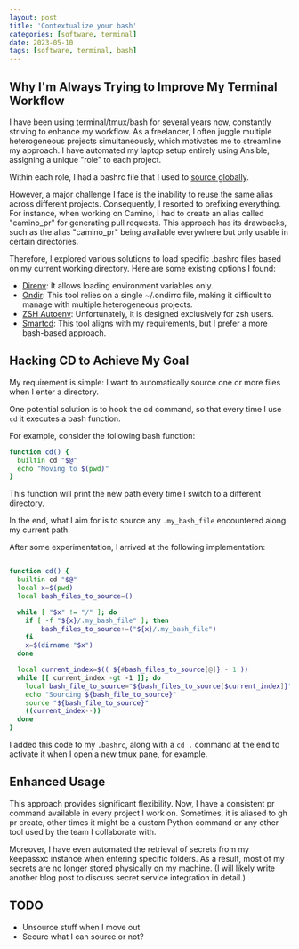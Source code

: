 ```yaml
---
layout: post
title: 'Contextualize your bash'
categories: [software, terminal]
date: 2023-05-10
tags: [software, terminal, bash]
---
```


## Why I'm Always Trying to Improve My Terminal Workflow

I have been using terminal/tmux/bash for several years now, constantly striving to enhance my workflow. As a freelancer, I often juggle multiple heterogeneous projects simultaneously, which motivates me to streamline my approach. I have automated my laptop setup entirely using Ansible, assigning a unique "role" to each project.

Within each role, I had a bashrc file that I used to [source globally][use_bashrc_directory].

However, a major challenge I face is the inability to reuse the same alias across different projects. Consequently, I resorted to prefixing everything. For instance, when working on Camino, I had to create an alias called "camino_pr" for generating pull requests. This approach has its drawbacks, such as the alias "camino_pr" being available everywhere but only usable in certain directories.

Therefore, I explored various solutions to load specific .bashrc files based on my current working directory. Here are some existing options I found:

* [Direnv][direnv]: It allows loading environment variables only.
* [Ondir][ondir]: This tool relies on a single ~/.ondirrc file, making it difficult to manage with multiple heterogeneous projects.
* [ZSH Autoenv][zsh-autoenv]: Unfortunately, it is designed exclusively for zsh users.
* [Smartcd][smartcd]: This tool aligns with my requirements, but I prefer a more bash-based approach.

## Hacking CD to Achieve My Goal

My requirement is simple: I want to automatically source one or more files when I enter a directory.

One potential solution is to hook the cd command, so that every time I use `cd` it executes a bash function.

For example, consider the following bash function:

```bash
function cd() {
  builtin cd "$@"
  echo "Moving to $(pwd)"
}
```

This function will print the new path every time I switch to a different directory.

In the end, what I aim for is to source any `.my_bash_file` encountered along my current path.

After some experimentation, I arrived at the following implementation:

```bash

function cd() {
  builtin cd "$@"
  local x=$(pwd)
  local bash_files_to_source=()

  while [ "$x" != "/" ]; do
    if [ -f "${x}/.my_bash_file" ]; then
        bash_files_to_source+=("${x}/.my_bash_file")
    fi
    x=$(dirname "$x")
  done

  local current_index=$(( ${#bash_files_to_source[@]} - 1 ))
  while [[ current_index -gt -1 ]]; do
    local bash_file_to_source="${bash_files_to_source[$current_index]}"
    echo "Sourcing ${bash_file_to_source}"
    source "${bash_file_to_source}"
    ((current_index--))
  done
}
```

I added this code to my `.bashrc`, along with a `cd .` command at the end to activate it when I open a new tmux pane, for example.

## Enhanced Usage

This approach provides significant flexibility. Now, I have a consistent pr command available in every project I work on. Sometimes, it is aliased to gh pr create, other times it might be a custom Python command or any other tool used by the team I collaborate with.

Moreover, I have even automated the retrieval of secrets from my keepassxc instance when entering specific folders. As a result, most of my secrets are no longer stored physically on my machine. (I will likely write another blog post to discuss secret service integration in detail.)

## TODO

* Unsource stuff when I move out
* Secure what I can source or not?


[direnv]: https://direnv.net/
[ondir]: https://github.com/alecthomas/ondir
[zsh-autoenv]: https://github.com/Tarrasch/zsh-autoenv
[smartcd]: https://github.com/cxreg/smartcd
[use_bashrc_directory]: https://waxzce.medium.com/use-bashrc-d-directory-instead-of-bloated-bashrc-50204d5389ff
[camino]: https://camino.beta.gouv.fr/

